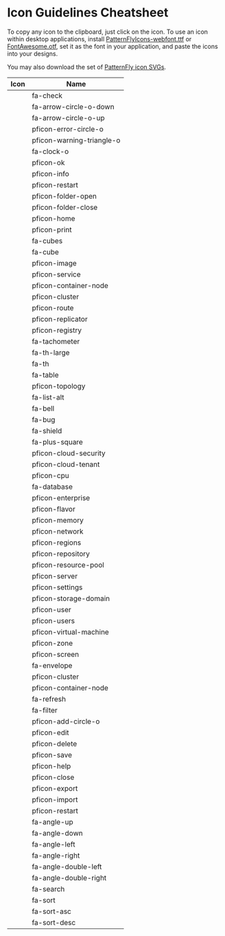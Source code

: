 # Icon Guidelines Cheatsheet

To copy any icon to the clipboard, just click on the icon. To use an icon within desktop applications, install [PatternFlyIcons-webfont.ttf](https://github.com/patternfly/patternfly/raw/master-dist/dist/fonts/PatternFlyIcons-webfont.ttf) or [FontAwesome.otf](https://github.com/patternfly/patternfly/raw/master-dist/dist/fonts/FontAwesome.otf), set it as the font in your application, and paste the icons into your designs.

You may also download the set of [PatternFly icon SVGs](patternfly-svg-icons.zip).

| Icon                                                   | Name                      |
| ------------------------------------------------------ | ------------------------- |
| <span class="fa fa-check"></span>                      | fa-check                  |
| <span class="fa fa-arrow-circle-o-down"></span>        | fa-arrow-circle-o-down    |
| <span class="fa fa-arrow-circle-o-up"></span>          | fa-arrow-circle-o-up      |
| <span class="pficon pficon-error-circle-o"></span>     | pficon-error-circle-o     |
| <span class="pficon pficon-warning-triangle-o"></span> | pficon-warning-triangle-o |
| <span class="fa fa-clock-o"></span>                    | fa-clock-o                |
| <span class="pficon pficon-ok"></span>                 | pficon-ok                 |
| <span class="pficon pficon-info"></span>               | pficon-info               |
| <span class="pficon pficon-restart"></span>            | pficon-restart            |
| <span class="pficon pficon-folder-open"></span>        | pficon-folder-open        |
| <span class="pficon pficon-folder-close"></span>       | pficon-folder-close       |
| <span class="pficon pficon-home"></span>               | pficon-home               |
| <span class="pficon pficon-print"></span>              | pficon-print              |
| <span class="fa fa-cubes"></span>                      | fa-cubes                  |
| <span class="fa fa-cube"></span>                       | fa-cube                   |
| <span class="pficon pficon-image"></span>              | pficon-image              |
| <span class="pficon pficon-service"></span>            | pficon-service            |
| <span class="pficon pficon-container-node"></span>     | pficon-container-node     |
| <span class="pficon pficon-cluster"></span>            | pficon-cluster            |
| <span class="pficon pficon-route"></span>              | pficon-route              |
| <span class="pficon pficon-replicator"></span>         | pficon-replicator         |
| <span class="pficon pficon-registry"></span>           | pficon-registry           |
| <span class="fa fa-tachometer"></span>                 | fa-tachometer             |
| <span class="fa fa-th-large"></span>                   | fa-th-large               |
| <span class="fa fa-th"></span>                         | fa-th                     |
| <span class="fa fa-table"></span>                      | fa-table                  |
| <span class="pficon pficon-topology"></span>           | pficon-topology           |
| <span class="fa fa-list-alt"></span>                   | fa-list-alt               |
| <span class="fa fa-bell"></span>                       | fa-bell                   |
| <span class="fa fa-bug"></span>                        | fa-bug                    |
| <span class="fa fa-shield"></span>                     | fa-shield                 |
| <span class="fa fa-plus-square"></span>                | fa-plus-square            |
| <span class="pficon pficon-cloud-security"></span>     | pficon-cloud-security     |
| <span class="pficon pficon-cloud-tenant"></span>       | pficon-cloud-tenant       |
| <span class="pficon pficon-cpu"></span>                | pficon-cpu                |
| <span class="fa fa-database"></span>                   | fa-database               |
| <span class="pficon pficon-enterprise"></span>         | pficon-enterprise         |
| <span class="pficon pficon-flavor"></span>             | pficon-flavor             |
| <span class="pficon pficon-memory"></span>             | pficon-memory             |
| <span class="pficon pficon-network"></span>            | pficon-network            |
| <span class="pficon pficon-regions"></span>            | pficon-regions            |
| <span class="pficon pficon-repository"></span>         | pficon-repository         |
| <span class="pficon pficon-resource-pool"></span>      | pficon-resource-pool      |
| <span class="pficon pficon-server"></span>             | pficon-server             |
| <span class="pficon pficon-settings"></span>           | pficon-settings           |
| <span class="pficon pficon-storage-domain"></span>     | pficon-storage-domain     |
| <span class="pficon pficon-user"></span>               | pficon-user               |
| <span class="pficon pficon-users"></span>              | pficon-users              |
| <span class="pficon pficon-virtual-machine"></span>    | pficon-virtual-machine    |
| <span class="pficon pficon-zone"></span>               | pficon-zone               |
| <span class="pficon pficon-screen"></span>             | pficon-screen             |
| <span class="fa fa-envelope"></span>                   | fa-envelope               |
| <span class="pficon pficon-cluster"></span>            | pficon-cluster            |
| <span class="pficon pficon-container-node"></span>     | pficon-container-node     |
| <span class="fa fa-refresh"></span>                    | fa-refresh                |
| <span class="fa fa-filter"></span>                     | fa-filter                 |
| <span class="pficon pficon-add-circle-o"></span>       | pficon-add-circle-o       |
| <span class="pficon pficon-edit"></span>               | pficon-edit               |
| <span class="pficon pficon-delete"></span>             | pficon-delete             |
| <span class="pficon pficon-save"></span>               | pficon-save               |
| <span class="pficon pficon-help"></span>               | pficon-help               |
| <span class="pficon pficon-close"></span>              | pficon-close              |
| <span class="pficon pficon-export"></span>             | pficon-export             |
| <span class="pficon pficon-import"></span>             | pficon-import             |
| <span class="pficon pficon-restart"></span>            | pficon-restart            |
| <span class="fa fa-angle-up"></span>                   | fa-angle-up               |
| <span class="fa fa-angle-down"></span>                 | fa-angle-down             |
| <span class="fa fa-angle-left"></span>                 | fa-angle-left             |
| <span class="fa fa-angle-right"></span>                | fa-angle-right            |
| <span class="fa fa-angle-double-left"></span>          | fa-angle-double-left      |
| <span class="fa fa-angle-double-right"></span>         | fa-angle-double-right     |
| <span class="fa fa-search"></span>                     | fa-search                 |
| <span class="fa fa-sort"></span>                       | fa-sort                   |
| <span class="fa fa-sort-asc"></span>                   | fa-sort-asc               |
| <span class="fa fa-sort-desc"></span>                  | fa-sort-desc              |
